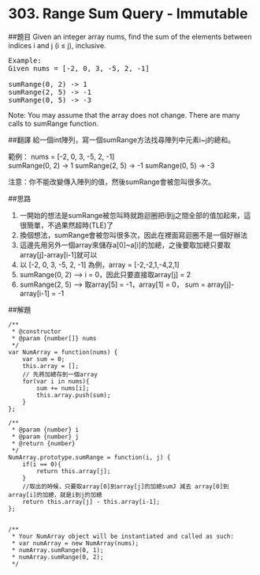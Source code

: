 # 303. Range Sum Query - Immutable

##題目
Given an integer array nums, find the sum of the elements between indices i and j (i ≤ j), inclusive.
<pre>
Example:
Given nums = [-2, 0, 3, -5, 2, -1]

sumRange(0, 2) -> 1
sumRange(2, 5) -> -1
sumRange(0, 5) -> -3
</pre>
Note:
You may assume that the array does not change.
There are many calls to sumRange function.

##翻譯
給一個int陣列，寫一個sumRange方法找尋陣列中元素i~j的總和。

範例：
nums = [-2, 0, 3, -5, 2, -1]  
sumRange(0, 2) -> 1
sumRange(2, 5) -> -1
sumRange(0, 5) -> -3

注意：你不能改變傳入陣列的值，然後sumRange會被忽叫很多次。

##思路
1. 一開始的想法是sumRange被忽叫時就跑迴圈把i到j之間全部的值加起來，這很簡單，不過果然超時(TLE)了
2. 換個想法，sumRange會被忽叫很多次，因此在裡面寫迴圈不是一個好辦法
3. 這邊先用另外一個array來儲存a[0]~a[i]的加總，之後要取加總只要取array[j]-array[i-1]就可以4. 以 [-2, 0, 3, -5, 2, -1] 為例，array = [-2,-2,1,-4,2,1]
5. sumRange(0, 2) --> i = 0，因此只要直接取array[j] = 2
6. sumRange(2, 5) --> 取array[5] = -1，array[1] = 0， sum = array[j]-array[i-1] = -1

##解題
```
/**
 * @constructor
 * @param {number[]} nums
 */
var NumArray = function(nums) {
    var sum = 0;
    this.array = [];
    // 先將加總存到一個array
    for(var i in nums){
        sum += nums[i];
        this.array.push(sum);
    }
};

/**
 * @param {number} i
 * @param {number} j
 * @return {number}
 */
NumArray.prototype.sumRange = function(i, j) {
    if(i == 0){
        return this.array[j];
    }
    //取出的時候，只要取array[0]到array[j]的加總sumJ 減去 array[0]到array[i]的加總，就是i到j的加總
    return this.array[j] - this.array[i-1];
};


/**
 * Your NumArray object will be instantiated and called as such:
 * var numArray = new NumArray(nums);
 * numArray.sumRange(0, 1);
 * numArray.sumRange(0, 2);
 */
```
  
